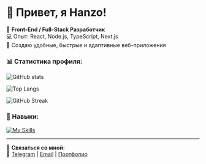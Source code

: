# 👋 Привет, я Hanzo!  

🚀 **Front-End / Full-Stack Разработчик**  
💻 Опыт: React, Node.js, TypeScript, Next.js  
🎯 Создаю удобные, быстрые и адаптивные веб-приложения  

### 📊 Статистика профиля:  
![GitHub stats](https://github-readme-stats.vercel.app/api?username=FarkhodovIslom&show_icons=true&theme=radical)

![Top Langs](https://github-readme-stats.vercel.app/api/top-langs/?username=FarkhodovIslom&layout=compact&theme=radical)  

![GitHub Streak](https://github-readme-streak-stats.herokuapp.com/?username=FarkhodovIslom&theme=dark)  

### 🚀 Навыки:  
[![My Skills](https://skillicons.dev/icons?i=html,css,sass,figma,js,react,ts,nextjs,nodejs,express,tailwind,mongodb,postgres,git,github)](https://skillicons.dev)

---
📩 **Связаться со мной:**  
📌 [Telegram](https://t.me/Farkhodov_2077) | [Email](mailto:farkhodovislom2006@gmail.com) | [Портфолио](https://hanzo-dev.uz)
